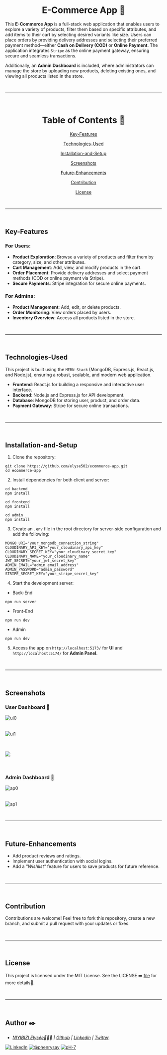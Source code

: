 <div align="center">

  # E-Commerce App 🛒
</div>

This **E-Commerce App** is a full-stack web application that enables users to explore a variety of products, filter them based on specific attributes, and add items to their cart by selecting desired variants like size. Users can place orders by providing delivery addresses and selecting their preferred payment method—either **Cash on Delivery (COD)** or **Online Payment**. The application integrates `Stripe` as the online payment gateway, ensuring secure and seamless transactions.

Additionally, an **Admin Dashboard** is included, where administrators can manage the store by uploading new products, deleting existing ones, and viewing all products listed in the store.

<br/><hr/><br/>

<div align="center">
  
# Table of Contents 📜

[Key-Features](#key-features)

[Technologies-Used](#technologies-used)

[Installation-and-Setup](#installation-and-setup)

[Screenshots](#screenshots)

[Future-Enhancements](#future-enhancements)

[Contribution](#contribution)

[License](#license)

</div>

<br/><hr/><br/>

## Key-Features
### For Users:
* **Product Exploration**: Browse a variety of products and filter them by category, size, and other attributes.
* **Cart Management**: Add, view, and modify products in the cart.
* **Order Placement**: Provide delivery addresses and select payment methods (COD or online payment via Stripe).
* **Secure Payments**: Stripe integration for secure online payments.

### For Admins:
* **Product Management**: Add, edit, or delete products.
* **Order Monitoring**: View orders placed by users.
* **Inventory Overview**: Access all products listed in the store.

<br/><hr/><br/>

## Technologies-Used
This project is built using the `MERN Stack` (MongoDB, Express.js, React.js, and Node.js), ensuring a robust, scalable, and modern web application.

* **Frontend**: React.js for building a responsive and interactive user interface.
* **Backend**: Node.js and Express.js for API development.
* **Database**: MongoDB for storing user, product, and order data.
* **Payment Gateway**: Stripe for secure online transactions.

<br/><hr/><br/>

## Installation-and-Setup
1. Clone the repository:

```console
git clone https://github.com/elyse502/ecommerce-app.git
cd ecommerce-app
```

2. Install dependencies for both client and server:

```console
cd backend
npm install

cd frontend
npm install

cd admin
npm install
```

3. Create an `.env` file in the root directory for server-side configuration and add the following:

```console
MONGO_URI="your_mongodb_connection_string"
CLOUDINARY_API_KEY="your_cloudinary_api_key"
CLOUDINARY_SECRET_KEY="your_cloudinary_secret_key"
CLOUDINARY_NAME="your_cloudinary_name"
JWT_SECRET="your_jwt_secret_key"
ADMIN_EMAIL="admin_email_address"
ADMIN_PASSWORD="admin_password"
STRIPE_SECRET_KEY="your_stripe_secret_key"
```

4. Start the development server:

* Back-End
```console
npm run server
```
* Front-End
```console
npm run dev
```
* Admin
```console
npm run dev
```

5. Access the app on `http://localhost:5173/` for **UI** and `http://localhost:5174/` for **Admin Panel**.

<br/><hr/><br/>

## Screenshots
### User Dashboard 👤

![ui0](https://github.com/user-attachments/assets/ee812136-1209-47c7-b327-c9900cc32c90)
<br/><br/><br/>
![ui1](https://github.com/user-attachments/assets/5563ee28-78c5-424f-bac7-5dd6691f59eb)

<br /><br /><img src="https://user-images.githubusercontent.com/73097560/115834477-dbab4500-a447-11eb-908a-139a6edaec5c.gif"><br /><br /><br />

### Admin Dashboard 🔐

![ap0](https://github.com/user-attachments/assets/043ae44f-1af7-4276-ac71-982bda39bc8c)
<br/><br/><br/>
![ap1](https://github.com/user-attachments/assets/3d2a4548-c43e-4c52-9c4d-19f9af42c46f)

<br/><hr/><br/>

## Future-Enhancements
* Add product reviews and ratings.
* Implement user authentication with social logins.
* Add a _"Wishlist"_ feature for users to save products for future reference.

<br/><hr/><br/>

## Contribution
Contributions are welcome! Feel free to fork this repository, create a new branch, and submit a pull request with your updates or fixes.

<br/><hr/><br/>

## License
This project is licensed under the MIT License. See the LICENSE ➡️ [file](https://github.com/elyse502/ecommerce-app/blob/main/LICENSE) for more details📃.

<br /><hr /><br />

## Author :black_nib:
- _[NIYIBIZI Elysée](https://linktr.ee/niyibizi_elysee)👨🏿‍💻 | [Github](https://github.com/elyse502) | [Linkedin](https://www.linkedin.com/in/niyibizi-elys%C3%A9e/) | [Twitter](https://twitter.com/Niyibizi_Elyse)._

<!--I'm [Elysée NIYIBIZI](https://elyseeniyibizi.me/) 👋

A **super passionate** Rwandan **software engineer** 🤗 And a true cheese 🧀 & chocolate 🍫 lover! 😋 You can reach me at _hi {[AT]} elyseeniyibizi [{D0T}] me_ -->

[![LinkedIn](https://img.shields.io/badge/LinkedIn-0077B5?style=for-the-badge&logo=linkedin&logoColor=white)](https://www.linkedin.com/in/niyibizi-elys%C3%A9e/) [![@phenrysay](https://img.shields.io/badge/Twitter-1DA1F2?style=for-the-badge&logo=twitter&logoColor=white)](https://twitter.com/Niyibizi_Elyse) [![pH-7](https://img.shields.io/badge/GitHub-100000?style=for-the-badge&logo=github&logoColor=white)](https://github.com/elyse502)

<br />
